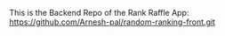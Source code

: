 This is the Backend Repo of the Rank Raffle App: https://github.com/Arnesh-pal/random-ranking-front.git
